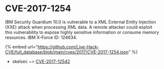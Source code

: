 # CVE-2017-1254

IBM Security Guardium 10.0 is vulnerable to a XML External Entity Injection (XXE) attack when processing XML data. A remote attacker could exploit this vulnerability to expose highly sensitive information or consume memory resources. IBM X-Force ID: 124634.

{% embed url="https://github.com/Live-Hack-CVE/full_database/blob/main/cves/2017/CVE-2017-1254.json" %}


* skelsec ~> [CVE-2017-12542](https://www.alice-snow.ru/2017/database/cve-2017-1254/cve-2017-12542-skelsec)